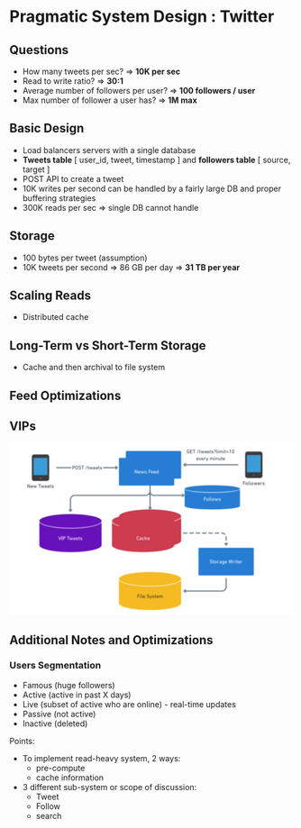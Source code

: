 # Pragmatic System Design : Twitter

## Questions

- How many tweets per sec? => __10K per sec__
- Read to write ratio? => __30:1__
- Average number of followers per user? => __100 followers / user__
- Max number of follower a user has? => __1M max__

## Basic Design

- Load balancers servers with a single database
- __Tweets table__ [ user_id, tweet, timestamp ] and __followers table__ [ source, target ]
- POST API to create a tweet
- 10K writes per second can be handled by a fairly large DB and proper buffering strategies
- 300K reads per sec => single DB cannot handle

## Storage

- 100 bytes per tweet (assumption)
- 10K tweets per second => 86 GB per day => __31 TB per year__

## Scaling Reads

- Distributed cache

## Long-Term vs Short-Term Storage

- Cache and then archival to file system

## Feed Optimizations

## VIPs

![Final Design](./images/psd-twitter.png)

## Additional Notes and Optimizations

### Users Segmentation

- Famous (huge followers)
- Active (active in past X days)
- Live (subset of active who are online) - real-time updates
- Passive (not active)
- Inactive (deleted)

Points:

- To implement read-heavy system, 2 ways:
  - pre-compute
  - cache information
- 3 different sub-system or scope of discussion:
  - Tweet
  - Follow
  - search

